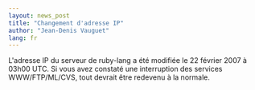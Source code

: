 ```yaml
---
layout: news_post
title: "Changement d'adresse IP"
author: "Jean-Denis Vauguet"
lang: fr
---
```


L\'adresse IP du serveur de ruby-lang a été modifiée le 22 février 2007
à 03h00 UTC. Si vous avez constaté une interruption des services
WWW/FTP/ML/CVS, tout devrait être redevenu à la normale.
